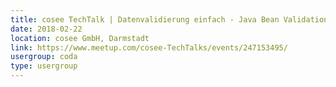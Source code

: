 ```yaml
---
title: cosee TechTalk | Datenvalidierung einfach - Java Bean Validation 1.0 - 2.0
date: 2018-02-22
location: cosee GmbH, Darmstadt
link: https://www.meetup.com/cosee-TechTalks/events/247153495/
usergroup: coda
type: usergroup
---
```

